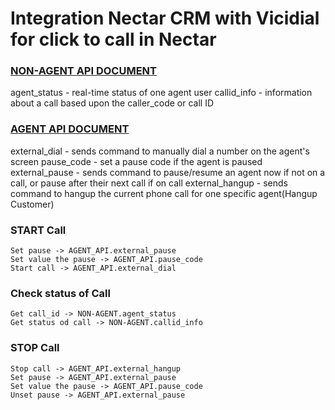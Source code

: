 # Integration Nectar CRM with Vicidial for click to call in Nectar

### [NON-AGENT API DOCUMENT]

agent_status - real-time status of one agent user
callid_info - information about a call based upon the caller_code or call ID

### [AGENT API DOCUMENT]

external_dial - sends command to manually dial a number on the agent's screen
pause_code - set a pause code if the agent is paused
external_pause - sends command to pause/resume an agent now if not on a call, or pause after their next call if on call
external_hangup - sends command to hangup the current phone call for one specific agent(Hangup Customer)


### START Call
	Set pause -> AGENT_API.external_pause
	Set value the pause -> AGENT_API.pause_code
	Start call -> AGENT_API.external_dial

### Check status of Call
	Get call_id -> NON-AGENT.agent_status
	Get status od call -> NON-AGENT.callid_info
 
### STOP Call
 	Stop call -> AGENT_API.external_hangup
 	Set pause -> AGENT_API.external_pause
 	Set value the pause -> AGENT_API.pause_code
 	Unset pause -> AGENT_API.external_pause

[//]: # (LINKS)
[Bootstrap 4.3]: <https://getbootstrap.com/docs/4.3/getting-started/introduction/>
[AGENT API DOCUMENT]: <http://vicidial.org/docs/AGENT_API.txt>
[NON-AGENT API DOCUMENT]: <http://www.vicidial.org/docs/NON-AGENT_API.txt>
